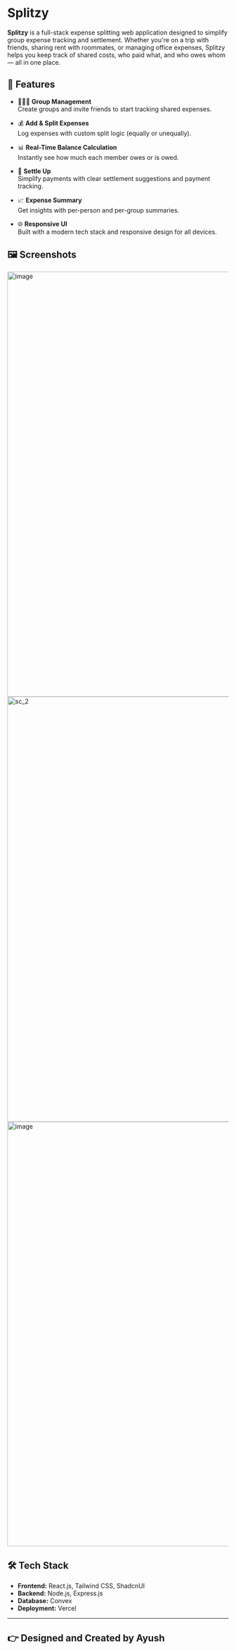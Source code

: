 # Splitzy 

**Splitzy** is a full-stack expense splitting web application designed to simplify group expense tracking and settlement. Whether you're on a trip with friends, sharing rent with roommates, or managing office expenses, Splitzy helps you keep track of shared costs, who paid what, and who owes whom — all in one place.

## 🚀 Features

- 🧑‍🤝‍🧑 **Group Management**  
  Create groups and invite friends to start tracking shared expenses.

- 💰 **Add & Split Expenses**  
  Log expenses with custom split logic (equally or unequally).

- 📊 **Real-Time Balance Calculation**  
  Instantly see how much each member owes or is owed.

- 🔁 **Settle Up**  
  Simplify payments with clear settlement suggestions and payment tracking.

- 📈 **Expense Summary**  
  Get insights with per-person and per-group summaries.

- 🌐 **Responsive UI**  
  Built with a modern tech stack and responsive design for all devices.

## 🖼️ Screenshots

<img width="1721" height="966" alt="image" src="https://github.com/user-attachments/assets/e264f95d-29aa-49f4-9b29-0141af82471d" />


<img width="1903" height="966" alt="sc_2" src="https://github.com/user-attachments/assets/b604f542-5843-4dbd-a0f3-2946f6788d89" />


<img width="1883" height="965" alt="image" src="https://github.com/user-attachments/assets/54457697-343a-45ef-b114-0897e5c72c77" />


## 🛠️ Tech Stack

- **Frontend:** React.js, Tailwind CSS, ShadcnUI
- **Backend:** Node.js, Express.js
- **Database:** Convex
- **Deployment:**  Vercel

---
## 👉 Designed and Created by Ayush 

